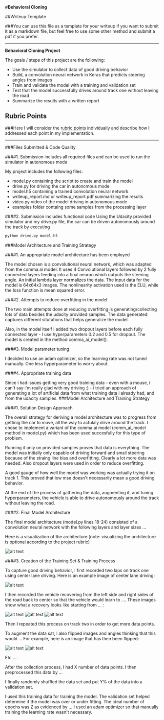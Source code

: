 #**Behavioral Cloning** 

##Writeup Template

###You can use this file as a template for your writeup if you want to submit it as a markdown file, but feel free to use some other method and submit a pdf if you prefer.

---

**Behavioral Cloning Project**

The goals / steps of this project are the following:
* Use the simulator to collect data of good driving behavior
* Build, a convolution neural network in Keras that predicts steering angles from images
* Train and validate the model with a training and validation set
* Test that the model successfully drives around track one without leaving the road
* Summarize the results with a written report


[//]: # (Image References)

[image1]: ./examples/initial_hist.jpg "Model Visualization"
[image2]: ./examples/center_2016_12_01_13_30_48_287.jpg "Grayscaling"
[image3]: ./examples/left_2016_12_01_13_30_48_287.jpg "Recovery Image"
[image4]: ./examples/right_2016_12_01_13_30_48_287.jpg "Recovery Image"
[image5]: ./examples/after_hist.png "Recovery Image"
[image6]: ./examples/original.jpg "Normal Image"
[image7]: ./examples/sheared.jpg "Flipped Image"
[image7]: ./examples/cropped.jpg "Flipped Image"
[image7]: ./examples/flipped.jpg "Flipped Image"

## Rubric Points
###Here I will consider the [rubric points](https://review.udacity.com/#!/rubrics/432/view) individually and describe how I addressed each point in my implementation.  

---
###Files Submitted & Code Quality

####1. Submission includes all required files and can be used to run the simulator in autonomous mode

My project includes the following files:
* model.py containing the script to create and train the model
* drive.py for driving the car in autonomous mode
* model.h5 containing a trained convolution neural network 
* writeup_report.md or writeup_report.pdf summarizing the results
* video.py video of the model driving in autonomous mode
* examples folder containg some samples from the processing layer

####2. Submission includes functional code
Using the Udacity provided simulator and my drive.py file, the car can be driven autonomously around the track by executing 
```sh
python drive.py model.h5
```

###Model Architecture and Training Strategy

####1. An appropriate model architecture has been employed

The model chosen is a convolutional neural network, which was adapted from the comma.ai model. It uses 4 Convolutional layers followed by 2 fully connected layers feeding into a final neuron which outputs the steering angle. An initial lambda layer normalizes the data. The input data for the model is 64x64x3 images. The nonlinearity activation used is the ELU, while the loss function is mean squared error.

####2. Attempts to reduce overfitting in the model

The two main attempts done at reducing overfitting is generating/collecting lots of data besides the udacity provided samples. The data generated captures different situtations that helps generalize the model.

Also, in the model itself I added two dropout layers before each fully connected layer - I use hyperparameters 0.2 and 0.5 for dropout. The model is created in the method comma_ai_model(). 

####3. Model parameter tuning

I decided to use an adam optimizer, so the learning rate was not tuned manually. One less hyperparameter to worry about.

####4. Appropriate training data

Since i had issues getting very good training data - even with a mouse, i can't say i'm really glad with my driving :) - i tried an approach of generating a lot of artificial data from what training data i already had, and from the udacity samples. 
###Model Architecture and Training Strategy

####1. Solution Design Approach

The overall strategy for deriving a model architecture was to progress from gettinig the car to move, all the way to actulaly drive around the track. I chose to implement a variant of the comma.ai model (comm_ai_model method in model.py) which has been used succesfully for this type of problem.

Running it only on provided samples proves that data is everything. The model was initially only capable of driving forward and small steering because of the straing line bias and overfitting. Clearly a lot more data was needed. Also dropout layers were used in order to reduce overfitting. 

A good gauge of how well the model was working was actually trying it on track 1. This proved that low mse doesn't necessarily mean a good driving behavior.

At the end of the process of gathering the data, augmenting it, and tuning hyperparameters, the vehicle is able to drive autonomously around the track without leaving the road.

####2. Final Model Architecture

The final model architecture (model.py lines 18-24) consisted of a convolution neural network with the following layers and layer sizes ...

Here is a visualization of the architecture (note: visualizing the architecture is optional according to the project rubric)

![alt text][image1]

####3. Creation of the Training Set & Training Process

To capture good driving behavior, I first recorded two laps on track one using center lane driving. Here is an example image of center lane driving:

![alt text][image2]

I then recorded the vehicle recovering from the left side and right sides of the road back to center so that the vehicle would learn to .... These images show what a recovery looks like starting from ... :

![alt text][image3]
![alt text][image4]
![alt text][image5]

Then I repeated this process on track two in order to get more data points.

To augment the data sat, I also flipped images and angles thinking that this would ... For example, here is an image that has then been flipped:

![alt text][image6]
![alt text][image7]

Etc ....

After the collection process, I had X number of data points. I then preprocessed this data by ...


I finally randomly shuffled the data set and put Y% of the data into a validation set. 

I used this training data for training the model. The validation set helped determine if the model was over or under fitting. The ideal number of epochs was Z as evidenced by ... I used an adam optimizer so that manually training the learning rate wasn't necessary.
